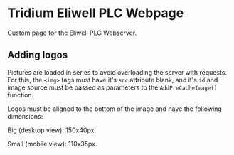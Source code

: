 # Tridium Eliwell PLC Webpage
Custom page for the Eliwell PLC Webserver.

## Adding logos
Pictures are loaded in series to avoid overloading the server with requests.
For this, the `<img>` tags must have it's `src` attribute blank, and it's `id` and image source must be passed as parameters to the `AddPreCacheImage()` function.

Logos must be aligned to the bottom of the image and have the following dimensions:

Big (desktop view): 150x40px.

Small (mobile view): 110x35px.
